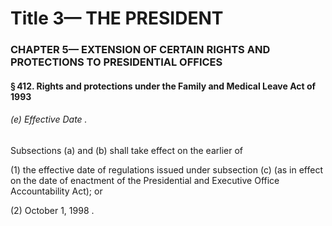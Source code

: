 
# Title 3— THE PRESIDENT
### CHAPTER 5— EXTENSION OF CERTAIN RIGHTS AND PROTECTIONS TO PRESIDENTIAL OFFICES
#### § 412. Rights and protections under the Family and Medical Leave Act of 1993
###### (e) Effective Date .

Subsections (a) and (b) shall take effect on the earlier of

(1) the effective date of regulations issued under subsection (c) (as in effect on the date of enactment of the Presidential and Executive Office Accountability Act); or

(2) October 1, 1998 .
